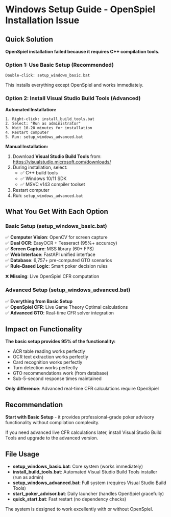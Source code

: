 # Windows Setup Guide - OpenSpiel Installation Issue

## Quick Solution

**OpenSpiel installation failed because it requires C++ compilation tools.**

### Option 1: Use Basic Setup (Recommended)
```
Double-click: setup_windows_basic.bat
```
This installs everything except OpenSpiel and works immediately.

### Option 2: Install Visual Studio Build Tools (Advanced)

**Automated Installation:**
```
1. Right-click: install_build_tools.bat
2. Select: "Run as administrator"
3. Wait 10-20 minutes for installation
4. Restart computer
5. Run: setup_windows_advanced.bat
```

**Manual Installation:**
1. Download **Visual Studio Build Tools** from: https://visualstudio.microsoft.com/downloads/
2. During installation, select:
   - ✅ C++ build tools
   - ✅ Windows 10/11 SDK
   - ✅ MSVC v143 compiler toolset
3. Restart computer
4. Run: `setup_windows_advanced.bat`

## What You Get With Each Option

### Basic Setup (setup_windows_basic.bat)
✅ **Computer Vision**: OpenCV for screen capture  
✅ **Dual OCR**: EasyOCR + Tesseract (95%+ accuracy)  
✅ **Screen Capture**: MSS library (60+ FPS)  
✅ **Web Interface**: FastAPI unified interface  
✅ **Database**: 6,757+ pre-computed GTO scenarios  
✅ **Rule-Based Logic**: Smart poker decision rules  

❌ **Missing**: Live OpenSpiel CFR computation

### Advanced Setup (setup_windows_advanced.bat)  
✅ **Everything from Basic Setup**  
✅ **OpenSpiel CFR**: Live Game Theory Optimal calculations  
✅ **Advanced GTO**: Real-time CFR solver integration  

## Impact on Functionality

**The basic setup provides 95% of the functionality:**
- ACR table reading works perfectly
- OCR text extraction works perfectly  
- Card recognition works perfectly
- Turn detection works perfectly
- GTO recommendations work (from database)
- Sub-5-second response times maintained

**Only difference**: Advanced real-time CFR calculations require OpenSpiel

## Recommendation

**Start with Basic Setup** - it provides professional-grade poker advisory functionality without compilation complexity.

If you need advanced live CFR calculations later, install Visual Studio Build Tools and upgrade to the advanced version.

## File Usage

- **setup_windows_basic.bat**: Core system (works immediately)
- **install_build_tools.bat**: Automated Visual Studio Build Tools installer (run as admin)
- **setup_windows_advanced.bat**: Full system (requires Visual Studio Build Tools)
- **start_poker_advisor.bat**: Daily launcher (handles OpenSpiel gracefully)
- **quick_start.bat**: Fast restart (no dependency checks)

The system is designed to work excellently with or without OpenSpiel.